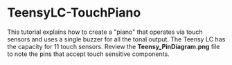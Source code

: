# TeensyLC-TouchPiano
This tutorial explains how to create a "piano" that operates via touch sensors and uses a single buzzer for all the tonal output. The Teensy LC has the capacity for 11 touch sensors. Review the **Teensy_PinDiagram.png** file to note the pins that accept touch sensitive components.


